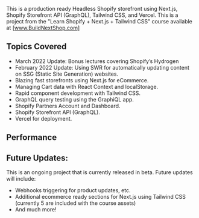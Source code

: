 
This is a production ready Headless Shopify storefront using Next.js, Shopify Storefront API (GraphQL), Tailwind CSS, and Vercel. This is a project from the "Learn Shopify + Next.js + Tailwind CSS" course available at [www.BuildNextShop.com]

## Topics Covered

* March 2022 Update: Bonus lectures covering Shopify’s Hydrogen 
* February 2022 Update: Using SWR for automatically updating content on SSG (Static Site Generation) websites.
* Blazing fast storefronts using Next.js for eCommerce.
* Managing Cart data with React Context and localStorage.
* Rapid component development with Tailwind CSS.
* GraphQL query testing using the GraphiQL app.
* Shopify Partners Account and Dashboard.
* Shopify Storefront API (GraphQL).
* Vercel for deployment.

## Performance

## Future Updates:
This is an ongoing project that is currently released in beta. Future updates will include:
* Webhooks triggering for product updates, etc. 
* Additional ecommerce ready sections for Next.js using Tailwind CSS (currently 5 are included with the course assets)
* And much more! 

